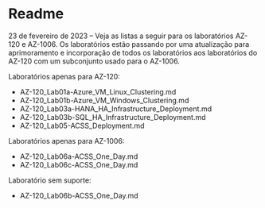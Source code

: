 # Readme

23 de fevereiro de 2023 – Veja as listas a seguir para os laboratórios AZ-120 e AZ-1006. Os laboratórios estão passando por uma atualização para aprimoramento e incorporação de todos os laboratórios aos laboratórios do AZ-120 com um subconjunto usado para o AZ-1006.

Laboratórios apenas para AZ-120:

- AZ-120_Lab01a-Azure_VM_Linux_Clustering.md
- AZ-120_Lab01b-Azure_VM_Windows_Clustering.md
- AZ-120_Lab03a-HANA_HA_Infrastructure_Deployment.md
- AZ-120_Lab03b-SQL_HA_Infrastructure_Deployment.md
- AZ-120_Lab05-ACSS_Deployment.md

Laboratórios apenas para AZ-1006:

- AZ-120_Lab06a-ACSS_One_Day.md
- AZ-120_Lab06c-ACSS_One_Day.md

Laboratório sem suporte:

- AZ-120_Lab06b-ACSS_One_Day.md
